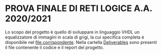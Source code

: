 # PROVA FINALE DI RETI LOGICE A.A. 2020/2021
Lo scopo del progetto è quello di sviluppare in linguaggio VHDL un equalizzatore di immagini in scala di grigi, la cui specifica completa è disponibile nel [file corrispondente](https://github.com/DavideFoini/PROGETTO-RETI-2020-2021/blob/main/Specifica%20Progetto%20%20AA%202020-2021.pdf).
Nella cartella [Deliverables](https://github.com/DavideFoini/PROGETTO-RETI-2020-2021/tree/main/Deliverables) sono presenti il file contenente il codice e il report del progetto.

